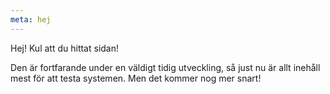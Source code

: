 ```yaml
---
meta: hej
---
```

Hej! Kul att du hittat sidan!  

Den är fortfarande under en väldigt tidig utveckling, så just nu är allt inehåll mest för att testa systemen.
Men det kommer nog mer snart!
